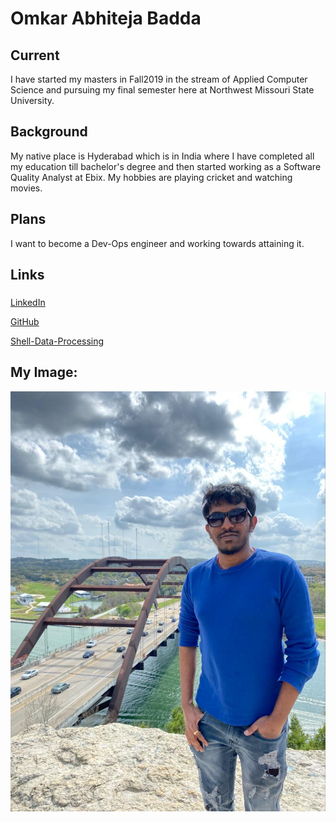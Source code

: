 # Omkar Abhiteja Badda

## Current

 I have started my masters in Fall2019 in the stream of Applied Computer Science and pursuing my final semester here at Northwest Missouri State University.

## Background
My native place is Hyderabad which is in India where I have completed all my education till bachelor's degree and then started working as a Software Quality Analyst at Ebix.
My hobbies are playing cricket and watching movies.

## Plans
I want to become a Dev-Ops engineer and working towards attaining it.

## Links

###
[LinkedIn](https://www.linkedin.com/in/omkar-abhiteja-badda-661866180/)

[GitHub](https://github.com/abhiteja29)

[Shell-Data-Processing](https://github.com/abhiteja29/shell-data-processing)
## My Image:
![](Abhi.jpeg)



